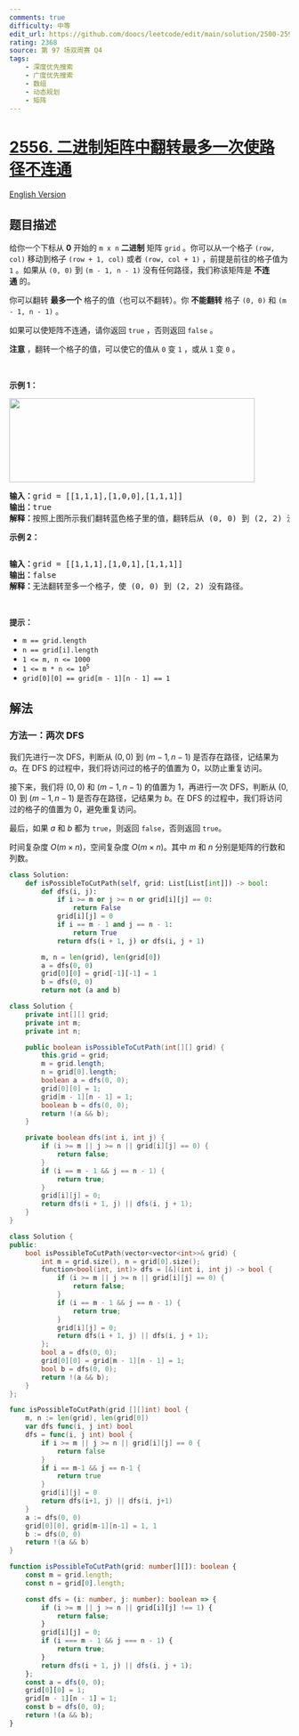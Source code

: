 ```yaml
---
comments: true
difficulty: 中等
edit_url: https://github.com/doocs/leetcode/edit/main/solution/2500-2599/2556.Disconnect%20Path%20in%20a%20Binary%20Matrix%20by%20at%20Most%20One%20Flip/README.md
rating: 2368
source: 第 97 场双周赛 Q4
tags:
    - 深度优先搜索
    - 广度优先搜索
    - 数组
    - 动态规划
    - 矩阵
---
```


<!-- problem:start -->

# [2556. 二进制矩阵中翻转最多一次使路径不连通](https://leetcode.cn/problems/disconnect-path-in-a-binary-matrix-by-at-most-one-flip)

[English Version](/solution/2500-2599/2556.Disconnect%20Path%20in%20a%20Binary%20Matrix%20by%20at%20Most%20One%20Flip/README_EN.md)

## 题目描述

<!-- description:start -->

<p>给你一个下标从 <strong>0</strong>&nbsp;开始的&nbsp;<code>m x n</code>&nbsp;<strong>二进制</strong> 矩阵&nbsp;<code>grid</code>&nbsp;。你可以从一个格子&nbsp;<code>(row, col)</code>&nbsp;移动到格子&nbsp;<code>(row + 1, col)</code>&nbsp;或者&nbsp;<code>(row, col + 1)</code>&nbsp;，前提是前往的格子值为 <code>1</code>&nbsp;。如果从&nbsp;<code>(0, 0)</code>&nbsp;到&nbsp;<code>(m - 1, n - 1)</code>&nbsp;没有任何路径，我们称该矩阵是&nbsp;<strong>不连通</strong>&nbsp;的。</p>

<p>你可以翻转 <strong>最多一个</strong>&nbsp;格子的值（也可以不翻转）。你 <strong>不能翻转</strong>&nbsp;格子&nbsp;<code>(0, 0)</code> 和&nbsp;<code>(m - 1, n - 1)</code>&nbsp;。</p>

<p>如果可以使矩阵不连通，请你返回&nbsp;<code>true</code>&nbsp;，否则返回<em>&nbsp;</em><code>false</code><em>&nbsp;</em>。</p>

<p><strong>注意</strong>&nbsp;，翻转一个格子的值，可以使它的值从&nbsp;<code>0</code>&nbsp;变&nbsp;<code>1</code>&nbsp;，或从&nbsp;<code>1</code>&nbsp;变&nbsp;<code>0</code>&nbsp;。</p>

<p>&nbsp;</p>

<p><strong>示例 1：</strong></p>

<p><img alt="" src="https://fastly.jsdelivr.net/gh/doocs/leetcode@main/solution/2500-2599/2556.Disconnect%20Path%20in%20a%20Binary%20Matrix%20by%20at%20Most%20One%20Flip/images/yetgrid2drawio.png" style="width: 441px; height: 151px;" /></p>

<pre>
<b>输入：</b>grid = [[1,1,1],[1,0,0],[1,1,1]]
<strong>输出：</strong>true
<b>解释：</b>按照上图所示我们翻转蓝色格子里的值，翻转后从 (0, 0) 到 (2, 2) 没有路径。
</pre>

<p><strong>示例 2：</strong></p>

<p><img alt="" src="https://fastly.jsdelivr.net/gh/doocs/leetcode@main/solution/2500-2599/2556.Disconnect%20Path%20in%20a%20Binary%20Matrix%20by%20at%20Most%20One%20Flip/images/yetgrid3drawio.png" /></p>

<pre>
<b>输入：</b>grid = [[1,1,1],[1,0,1],[1,1,1]]
<b>输出：</b>false
<b>解释：</b>无法翻转至多一个格子，使 (0, 0) 到 (2, 2) 没有路径。
</pre>

<p>&nbsp;</p>

<p><strong>提示：</strong></p>

<ul>
	<li><code>m == grid.length</code></li>
	<li><code>n == grid[i].length</code></li>
	<li><code>1 &lt;= m, n &lt;= 1000</code></li>
	<li><code>1 &lt;= m * n &lt;= 10<sup>5</sup></code></li>
	<li><code>grid[0][0] == grid[m - 1][n - 1] == 1</code></li>
</ul>

<!-- description:end -->

## 解法

<!-- solution:start -->

### 方法一：两次 DFS

我们先进行一次 DFS，判断从 $(0, 0)$ 到 $(m - 1, n - 1)$ 是否存在路径，记结果为 $a$。在 DFS 的过程中，我们将访问过的格子的值置为 $0$，以防止重复访问。

接下来，我们将 $(0, 0)$ 和 $(m - 1, n - 1)$ 的值置为 $1$，再进行一次 DFS，判断从 $(0, 0)$ 到 $(m - 1, n - 1)$ 是否存在路径，记结果为 $b$。在 DFS 的过程中，我们将访问过的格子的值置为 $0$，避免重复访问。

最后，如果 $a$ 和 $b$ 都为 `true`，则返回 `false`，否则返回 `true`。

时间复杂度 $O(m \times n)$，空间复杂度 $O(m \times n)$。其中 $m$ 和 $n$ 分别是矩阵的行数和列数。

<!-- tabs:start -->

```python
class Solution:
    def isPossibleToCutPath(self, grid: List[List[int]]) -> bool:
        def dfs(i, j):
            if i >= m or j >= n or grid[i][j] == 0:
                return False
            grid[i][j] = 0
            if i == m - 1 and j == n - 1:
                return True
            return dfs(i + 1, j) or dfs(i, j + 1)

        m, n = len(grid), len(grid[0])
        a = dfs(0, 0)
        grid[0][0] = grid[-1][-1] = 1
        b = dfs(0, 0)
        return not (a and b)
```

```java
class Solution {
    private int[][] grid;
    private int m;
    private int n;

    public boolean isPossibleToCutPath(int[][] grid) {
        this.grid = grid;
        m = grid.length;
        n = grid[0].length;
        boolean a = dfs(0, 0);
        grid[0][0] = 1;
        grid[m - 1][n - 1] = 1;
        boolean b = dfs(0, 0);
        return !(a && b);
    }

    private boolean dfs(int i, int j) {
        if (i >= m || j >= n || grid[i][j] == 0) {
            return false;
        }
        if (i == m - 1 && j == n - 1) {
            return true;
        }
        grid[i][j] = 0;
        return dfs(i + 1, j) || dfs(i, j + 1);
    }
}
```

```cpp
class Solution {
public:
    bool isPossibleToCutPath(vector<vector<int>>& grid) {
        int m = grid.size(), n = grid[0].size();
        function<bool(int, int)> dfs = [&](int i, int j) -> bool {
            if (i >= m || j >= n || grid[i][j] == 0) {
                return false;
            }
            if (i == m - 1 && j == n - 1) {
                return true;
            }
            grid[i][j] = 0;
            return dfs(i + 1, j) || dfs(i, j + 1);
        };
        bool a = dfs(0, 0);
        grid[0][0] = grid[m - 1][n - 1] = 1;
        bool b = dfs(0, 0);
        return !(a && b);
    }
};
```

```go
func isPossibleToCutPath(grid [][]int) bool {
	m, n := len(grid), len(grid[0])
	var dfs func(i, j int) bool
	dfs = func(i, j int) bool {
		if i >= m || j >= n || grid[i][j] == 0 {
			return false
		}
		if i == m-1 && j == n-1 {
			return true
		}
		grid[i][j] = 0
		return dfs(i+1, j) || dfs(i, j+1)
	}
	a := dfs(0, 0)
	grid[0][0], grid[m-1][n-1] = 1, 1
	b := dfs(0, 0)
	return !(a && b)
}
```

```ts
function isPossibleToCutPath(grid: number[][]): boolean {
    const m = grid.length;
    const n = grid[0].length;

    const dfs = (i: number, j: number): boolean => {
        if (i >= m || j >= n || grid[i][j] !== 1) {
            return false;
        }
        grid[i][j] = 0;
        if (i === m - 1 && j === n - 1) {
            return true;
        }
        return dfs(i + 1, j) || dfs(i, j + 1);
    };
    const a = dfs(0, 0);
    grid[0][0] = 1;
    grid[m - 1][n - 1] = 1;
    const b = dfs(0, 0);
    return !(a && b);
}
```

<!-- tabs:end -->

<!-- solution:end -->

<!-- problem:end -->
